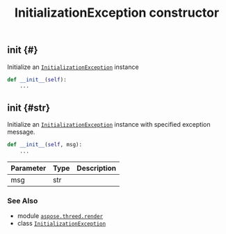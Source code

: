 ﻿---
title: InitializationException constructor
second_title: Aspose.3D for Python via .NET API References
description: 
type: docs
weight: 10
url: /aspose.threed.render/initializationexception/__init__/
is_root: false
---

## __init__ {#}

Initialize an [`InitializationException`](/3d/python-net/aspose.threed.render/initializationexception) instance



```python
def __init__(self):
    ...
```




## __init__ {#str}

Initialize an [`InitializationException`](/3d/python-net/aspose.threed.render/initializationexception) instance with specified exception message.



```python
def __init__(self, msg):
    ...
```


| Parameter | Type | Description |
| :- | :- | :- |
| msg | str |  |



### See Also
* module [`aspose.threed.render`](../../)
* class [`InitializationException`](/3d/python-net/aspose.threed.render/initializationexception)
